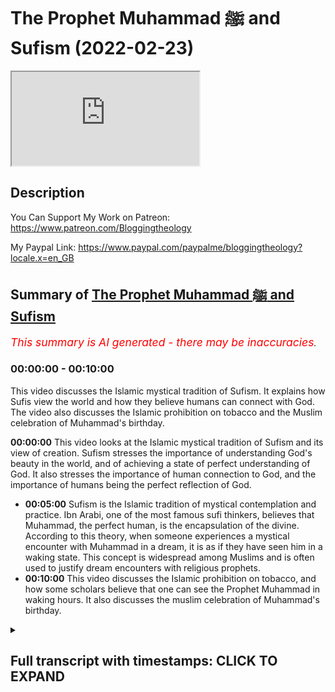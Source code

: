 # The Prophet Muhammad ﷺ and Sufism (2022-02-23)

<iframe loading='lazy' allow='autoplay' src='https://www.youtube.com/embed/yHQfbRii2pI'></iframe>

## Description

You Can Support My Work on Patreon:
https://www.patreon.com/Bloggingtheology

My Paypal Link: 
https://www.paypal.com/paypalme/bloggingtheology?locale.x=en_GB

## Summary of [The Prophet Muhammad ﷺ and Sufism](https://www.youtube.com/watch?v=yHQfbRii2pI)


*<span style="color:red; font-size:125%">This summary is AI generated - there may be inaccuracies</span>. [](/)*

### <a onclick="modifyYTiframeseektime('0')">00:00:00</a> - <a onclick="modifyYTiframeseektime('600')">00:10:00</a>

This video discusses the Islamic mystical tradition of Sufism. It explains how Sufis view the world and how they believe humans can connect with God. The video also discusses the Islamic prohibition on tobacco and the Muslim celebration of Muhammad's birthday.

**<a onclick="modifyYTiframeseektime('0')">00:00:00</a>** This video looks at the Islamic mystical tradition of Sufism and its view of creation. Sufism stresses the importance of understanding God's beauty in the world, and of achieving a state of perfect understanding of God. It also stresses the importance of human connection to God, and the importance of humans being the perfect reflection of God.
* **<a onclick="modifyYTiframeseektime('300')">00:05:00</a>** Sufism is the Islamic tradition of mystical contemplation and practice. Ibn Arabi, one of the most famous sufi thinkers, believes that Muhammad, the perfect human, is the encapsulation of the divine. According to this theory, when someone experiences a mystical encounter with Muhammad in a dream, it is as if they have seen him in a waking state. This concept is widespread among Muslims and is often used to justify dream encounters with religious prophets.
* **<a onclick="modifyYTiframeseektime('600')">00:10:00</a>** This video discusses the Islamic prohibition on tobacco, and how some scholars believe that one can see the Prophet Muhammad in waking hours. It also discusses the muslim celebration of Muhammad's birthday.

<details><summary><h2>Full transcript with timestamps: CLICK TO EXPAND</h2></summary>

<a onclick="modifyYTiframeseektime('0')">0:00:00</a> in this video i want to look at muhammad  
<a onclick="modifyYTiframeseektime('3')">0:00:03</a> upon hinbi peace and the mystical quest  
<a onclick="modifyYTiframeseektime('6')">0:00:06</a> otherwise known as sufism  
<a onclick="modifyYTiframeseektime('14')">0:00:14</a> and for our guide i want to read a few  
<a onclick="modifyYTiframeseektime('16')">0:00:16</a> words from this excellent little book  
<a onclick="modifyYTiframeseektime('19')">0:00:19</a> called muhammad a very short  
<a onclick="modifyYTiframeseektime('21')">0:00:21</a> introduction by professor jonathan a.c  
<a onclick="modifyYTiframeseektime('24')">0:00:24</a> brown who had the immense privilege of  
<a onclick="modifyYTiframeseektime('26')">0:00:26</a> talking to just a few days ago on  
<a onclick="modifyYTiframeseektime('28')">0:00:28</a> blogging theology and as i'm sure you  
<a onclick="modifyYTiframeseektime('30')">0:00:30</a> know he's a professor of islamic studies  
<a onclick="modifyYTiframeseektime('33')">0:00:33</a> at georgetown university in washington  
<a onclick="modifyYTiframeseektime('36')">0:00:36</a> dc and now bowie this book published by  
<a onclick="modifyYTiframeseektime('39')">0:00:39</a> oxford university press is a great  
<a onclick="modifyYTiframeseektime('41')">0:00:41</a> present a great gift to non-muslims who  
<a onclick="modifyYTiframeseektime('44')">0:00:44</a> might want to know more about the  
<a onclick="modifyYTiframeseektime('45')">0:00:45</a> religion of islam its history how it's  
<a onclick="modifyYTiframeseektime('48')">0:00:48</a> understood by muslims and by western  
<a onclick="modifyYTiframeseektime('50')">0:00:50</a> scholars very fair-minded objective  
<a onclick="modifyYTiframeseektime('53')">0:00:53</a> account i think of the whole subject so  
<a onclick="modifyYTiframeseektime('55')">0:00:55</a> i do recommend it for that too  
<a onclick="modifyYTiframeseektime('57')">0:00:57</a> now i want to look at a brief section  
<a onclick="modifyYTiframeseektime('59')">0:00:59</a> that he has written called muhammad and  
<a onclick="modifyYTiframeseektime('61')">0:01:01</a> the mystical quest which is very very  
<a onclick="modifyYTiframeseektime('64')">0:01:04</a> interesting and also just a few  
<a onclick="modifyYTiframeseektime('65')">0:01:05</a> paragraphs encountering muhammad in  
<a onclick="modifyYTiframeseektime('68')">0:01:08</a> dreams which i think is very interesting  
<a onclick="modifyYTiframeseektime('71')">0:01:11</a> so um professor jonathan brown writes  
<a onclick="modifyYTiframeseektime('75')">0:01:15</a> islam has always possessed a strong  
<a onclick="modifyYTiframeseektime('78')">0:01:18</a> mystical dimension that underscores the  
<a onclick="modifyYTiframeseektime('81')">0:01:21</a> absolute contrast between the ultimate  
<a onclick="modifyYTiframeseektime('84')">0:01:24</a> reality of god and the transients of his  
<a onclick="modifyYTiframeseektime('89')">0:01:29</a> creation  
<a onclick="modifyYTiframeseektime('90')">0:01:30</a> as the quran says  
<a onclick="modifyYTiframeseektime('92')">0:01:32</a> all things perish except the face of god  
<a onclick="modifyYTiframeseektime('97')">0:01:37</a> that's quran 28 68.  
<a onclick="modifyYTiframeseektime('100')">0:01:40</a> sufism the islamic mystic mystical  
<a onclick="modifyYTiframeseektime('103')">0:01:43</a> tradition  
<a onclick="modifyYTiframeseektime('104')">0:01:44</a> has affirmed that creation is nothing  
<a onclick="modifyYTiframeseektime('106')">0:01:46</a> more than an ephemeral reflection of  
<a onclick="modifyYTiframeseektime('110')">0:01:50</a> god's magnificence ephemeral meaning  
<a onclick="modifyYTiframeseektime('113')">0:01:53</a> it's just passing just a shadow just a  
<a onclick="modifyYTiframeseektime('115')">0:01:55</a> reflection of god's magnificence his  
<a onclick="modifyYTiframeseektime('118')">0:01:58</a> glory  
<a onclick="modifyYTiframeseektime('119')">0:01:59</a> man's greatest accomplishment is to  
<a onclick="modifyYTiframeseektime('122')">0:02:02</a> penetrate the veil of this world and  
<a onclick="modifyYTiframeseektime('125')">0:02:05</a> become annihilated in god in this life  
<a onclick="modifyYTiframeseektime('129')">0:02:09</a> as sufis often say to die before you die  
<a onclick="modifyYTiframeseektime('135')">0:02:15</a> for muslim mystics true piety and god  
<a onclick="modifyYTiframeseektime('139')">0:02:19</a> consciousness taqwa means seeing god's  
<a onclick="modifyYTiframeseektime('142')">0:02:22</a> beauty revealed in every object in this  
<a onclick="modifyYTiframeseektime('146')">0:02:26</a> world  
<a onclick="modifyYTiframeseektime('147')">0:02:27</a> the pinnacle of human awareness is to  
<a onclick="modifyYTiframeseektime('150')">0:02:30</a> know god more and more intimately  
<a onclick="modifyYTiframeseektime('153')">0:02:33</a> through his signs and perfectly reflect  
<a onclick="modifyYTiframeseektime('156')">0:02:36</a> his attributes  
<a onclick="modifyYTiframeseektime('158')">0:02:38</a> to achieve this profound understanding  
<a onclick="modifyYTiframeseektime('160')">0:02:40</a> is to be is to completely reconnect with  
<a onclick="modifyYTiframeseektime('164')">0:02:44</a> the source of all existence and fulfill  
<a onclick="modifyYTiframeseektime('167')">0:02:47</a> the deepest yearnings of the soul  
<a onclick="modifyYTiframeseektime('170')">0:02:50</a> so brown here is talking about superzoom  
<a onclick="modifyYTiframeseektime('173')">0:02:53</a> this is the motivation and the  
<a onclick="modifyYTiframeseektime('175')">0:02:55</a> trajectory of sufism moving towards god  
<a onclick="modifyYTiframeseektime('178')">0:02:58</a> and the annihilation of the soul  
<a onclick="modifyYTiframeseektime('181')">0:03:01</a> he continues this mystical worldview was  
<a onclick="modifyYTiframeseektime('184')">0:03:04</a> first organized into a systematic  
<a onclick="modifyYTiframeseektime('187')">0:03:07</a> cosmology or view of the universe by the  
<a onclick="modifyYTiframeseektime('190')">0:03:10</a> seminal sufi ibn arabi very famous  
<a onclick="modifyYTiframeseektime('194')">0:03:14</a> muslim  
<a onclick="modifyYTiframeseektime('195')">0:03:15</a> writer and intellectual he died in 1240  
<a onclick="modifyYTiframeseektime('198')">0:03:18</a> of the christian era  
<a onclick="modifyYTiframeseektime('200')">0:03:20</a> who devised the conception of creation  
<a onclick="modifyYTiframeseektime('203')">0:03:23</a> as a reflection of god's attributes now  
<a onclick="modifyYTiframeseektime('206')">0:03:26</a> by the way i've read i tried to read  
<a onclick="modifyYTiframeseektime('208')">0:03:28</a> around this subject in other books and  
<a onclick="modifyYTiframeseektime('210')">0:03:30</a> this summary by brown is actually some  
<a onclick="modifyYTiframeseektime('213')">0:03:33</a> of the best and clearest  
<a onclick="modifyYTiframeseektime('215')">0:03:35</a> uh summaries i've read of ib and  
<a onclick="modifyYTiframeseektime('217')">0:03:37</a> arabie's thought which i found  
<a onclick="modifyYTiframeseektime('218')">0:03:38</a> particularly difficult to grasp so  
<a onclick="modifyYTiframeseektime('221')">0:03:41</a> all credit to brown here for giving a  
<a onclick="modifyYTiframeseektime('224')">0:03:44</a> quite a lucid summary i think although  
<a onclick="modifyYTiframeseektime('226')">0:03:46</a> very brief of araby's thought  
<a onclick="modifyYTiframeseektime('229')">0:03:49</a> and arabic cites he says a hadith in  
<a onclick="modifyYTiframeseektime('232')">0:03:52</a> which the prophet supposedly quoted  
<a onclick="modifyYTiframeseektime('235')">0:03:55</a> himself i think brown said supposedly  
<a onclick="modifyYTiframeseektime('237')">0:03:57</a> because i know from another book that  
<a onclick="modifyYTiframeseektime('239')">0:03:59</a> brown wrote on hadith that this hadith  
<a onclick="modifyYTiframeseektime('242')">0:04:02</a> is actually unreliable anyway  
<a onclick="modifyYTiframeseektime('244')">0:04:04</a> arabi ibn arabi quotes this hadith i was  
<a onclick="modifyYTiframeseektime('248')">0:04:08</a> a hidden treasure and i wanted to be  
<a onclick="modifyYTiframeseektime('251')">0:04:11</a> known  
<a onclick="modifyYTiframeseektime('252')">0:04:12</a> so i created the world and it knew me  
<a onclick="modifyYTiframeseektime('258')">0:04:18</a> brown continues every component of the  
<a onclick="modifyYTiframeseektime('260')">0:04:20</a> cosmos and the natural world mirrors  
<a onclick="modifyYTiframeseektime('263')">0:04:23</a> god's endless beauty order and creative  
<a onclick="modifyYTiframeseektime('266')">0:04:26</a> capacity  
<a onclick="modifyYTiframeseektime('268')">0:04:28</a> the capstone of creation is mankind  
<a onclick="modifyYTiframeseektime('272')">0:04:32</a> which alone is capable of reflecting  
<a onclick="modifyYTiframeseektime('274')">0:04:34</a> god's most essential attribute  
<a onclick="modifyYTiframeseektime('277')">0:04:37</a> his unity  
<a onclick="modifyYTiframeseektime('279')">0:04:39</a> the human soul embodies the multiplicity  
<a onclick="modifyYTiframeseektime('282')">0:04:42</a> of the cosmos but can also bring them  
<a onclick="modifyYTiframeseektime('285')">0:04:45</a> into balance and proper proportion  
<a onclick="modifyYTiframeseektime('288')">0:04:48</a> a person who has achieved this state is  
<a onclick="modifyYTiframeseektime('291')">0:04:51</a> the consummate reflection of god's  
<a onclick="modifyYTiframeseektime('294')">0:04:54</a> perfection  
<a onclick="modifyYTiframeseektime('295')">0:04:55</a> this is the perfect human  
<a onclick="modifyYTiframeseektime('298')">0:04:58</a> uh the ultimate knower of god  
<a onclick="modifyYTiframeseektime('301')">0:05:01</a> for who for which god created the  
<a onclick="modifyYTiframeseektime('304')">0:05:04</a> universe itself  
<a onclick="modifyYTiframeseektime('306')">0:05:06</a> so brown here is summarizing ibn arabi's  
<a onclick="modifyYTiframeseektime('308')">0:05:08</a> philosophy  
<a onclick="modifyYTiframeseektime('310')">0:05:10</a> similarly each of the great prophets  
<a onclick="modifyYTiframeseektime('313')">0:05:13</a> sent throughout history reflected one of  
<a onclick="modifyYTiframeseektime('316')">0:05:16</a> god's attributes such as his power  
<a onclick="modifyYTiframeseektime('319')">0:05:19</a> creativity or mercy  
<a onclick="modifyYTiframeseektime('322')">0:05:22</a> they culminated in muhammad whom the  
<a onclick="modifyYTiframeseektime('325')">0:05:25</a> quran calls the seal of the prophets  
<a onclick="modifyYTiframeseektime('329')">0:05:29</a> he was the perfect human par excellence  
<a onclick="modifyYTiframeseektime('332')">0:05:32</a> in other words exceedingly so the  
<a onclick="modifyYTiframeseektime('334')">0:05:34</a> greatest the most excellent human the  
<a onclick="modifyYTiframeseektime('337')">0:05:37</a> flawless reflection of god who  
<a onclick="modifyYTiframeseektime('340')">0:05:40</a> represented the goal sought by all  
<a onclick="modifyYTiframeseektime('343')">0:05:43</a> mystical seekers of truth  
<a onclick="modifyYTiframeseektime('347')">0:05:47</a> his timeless essence this is muhammad's  
<a onclick="modifyYTiframeseektime('350')">0:05:50</a> timeless essence which iban arabi called  
<a onclick="modifyYTiframeseektime('353')">0:05:53</a> the muhammadan reality and this phrase  
<a onclick="modifyYTiframeseektime('356')">0:05:56</a> muhammadan reality is a a key term in  
<a onclick="modifyYTiframeseektime('359')">0:05:59</a> ibn arabi's thought  
<a onclick="modifyYTiframeseektime('362')">0:06:02</a> this timeless essence was the eternal  
<a onclick="modifyYTiframeseektime('365')">0:06:05</a> reality of the perfect human  
<a onclick="modifyYTiframeseektime('368')">0:06:08</a> in the world and the whole purpose of  
<a onclick="modifyYTiframeseektime('371')">0:06:11</a> creation  
<a onclick="modifyYTiframeseektime('372')">0:06:12</a> see very exalted status here given to  
<a onclick="modifyYTiframeseektime('375')">0:06:15</a> muhammad upon him be peace in sufism  
<a onclick="modifyYTiframeseektime('378')">0:06:18</a> then brown writes mohammed ceases to be  
<a onclick="modifyYTiframeseektime('381')">0:06:21</a> a mere mortal it's worth repeating  
<a onclick="modifyYTiframeseektime('385')">0:06:25</a> according to professor jonathan brown in  
<a onclick="modifyYTiframeseektime('387')">0:06:27</a> sufism then muhammad ceases to be a mere  
<a onclick="modifyYTiframeseektime('391')">0:06:31</a> mortal  
<a onclick="modifyYTiframeseektime('392')">0:06:32</a> behind and above muhammad the man  
<a onclick="modifyYTiframeseektime('396')">0:06:36</a> is muhammad the cosmic reality the  
<a onclick="modifyYTiframeseektime('399')">0:06:39</a> cosmic reality  
<a onclick="modifyYTiframeseektime('401')">0:06:41</a> practitioners of sufism phrased this  
<a onclick="modifyYTiframeseektime('403')">0:06:43</a> belief in several hadith attributed  
<a onclick="modifyYTiframeseektime('407')">0:06:47</a> falsely says professor brown to muhammad  
<a onclick="modifyYTiframeseektime('411')">0:06:51</a> such as the prophet's words to his  
<a onclick="modifyYTiframeseektime('413')">0:06:53</a> companion jabir  
<a onclick="modifyYTiframeseektime('416')">0:06:56</a> the first thing that god created was the  
<a onclick="modifyYTiframeseektime('418')">0:06:58</a> light of your prophet o jabir  
<a onclick="modifyYTiframeseektime('422')">0:07:02</a> another admittedly unreliable hadith  
<a onclick="modifyYTiframeseektime('425')">0:07:05</a> quotes the prophet as telling that he  
<a onclick="modifyYTiframeseektime('428')">0:07:08</a> existed as light 2 000 years before adam  
<a onclick="modifyYTiframeseektime('432')">0:07:12</a> was even  
<a onclick="modifyYTiframeseektime('434')">0:07:14</a> created the timelessness of the  
<a onclick="modifyYTiframeseektime('437')">0:07:17</a> muhammadan reality that phrase again  
<a onclick="modifyYTiframeseektime('440')">0:07:20</a> is demonstrated as the prophet explains  
<a onclick="modifyYTiframeseektime('443')">0:07:23</a> that another quote  
<a onclick="modifyYTiframeseektime('445')">0:07:25</a> god sent me down to the earth in the  
<a onclick="modifyYTiframeseektime('448')">0:07:28</a> loins of adam and made me of the lines  
<a onclick="modifyYTiframeseektime('451')">0:07:31</a> of lot of noah placing me in the loins  
<a onclick="modifyYTiframeseektime('454')">0:07:34</a> of abraham and god did not cease moving  
<a onclick="modifyYTiframeseektime('458')">0:07:38</a> me through the noble and pure wombs  
<a onclick="modifyYTiframeseektime('461')">0:07:41</a> until he brought me forth from my  
<a onclick="modifyYTiframeseektime('464')">0:07:44</a> parents  
<a onclick="modifyYTiframeseektime('466')">0:07:46</a> so muhammad himself his this muhammadan  
<a onclick="modifyYTiframeseektime('468')">0:07:48</a> reality went through all of the prophets  
<a onclick="modifyYTiframeseektime('471')">0:07:51</a> um sent down to earth and through adam  
<a onclick="modifyYTiframeseektime('474')">0:07:54</a> until he  
<a onclick="modifyYTiframeseektime('476')">0:07:56</a> came forth from the loins of his parents  
<a onclick="modifyYTiframeseektime('481')">0:08:01</a> the prophet's ascension to heaven has  
<a onclick="modifyYTiframeseektime('483')">0:08:03</a> provided a compelling model for sufi  
<a onclick="modifyYTiframeseektime('486')">0:08:06</a> mystical experiences  
<a onclick="modifyYTiframeseektime('488')">0:08:08</a> reflecting the prophetic example  
<a onclick="modifyYTiframeseektime('491')">0:08:11</a> several prominent muslim mystics  
<a onclick="modifyYTiframeseektime('493')">0:08:13</a> experienced ascensions to heaven in a  
<a onclick="modifyYTiframeseektime('496')">0:08:16</a> dream state  
<a onclick="modifyYTiframeseektime('498')">0:08:18</a> the famous iranian mystic al bistarmi  
<a onclick="modifyYTiframeseektime('502')">0:08:22</a> died  
<a onclick="modifyYTiframeseektime('503')">0:08:23</a> 874 of the christian era dreamt that he  
<a onclick="modifyYTiframeseektime('506')">0:08:26</a> was elevated up through the seven  
<a onclick="modifyYTiframeseektime('509')">0:08:29</a> heavens encountering the temptations of  
<a onclick="modifyYTiframeseektime('511')">0:08:31</a> bliss in paradise at every stage  
<a onclick="modifyYTiframeseektime('516')">0:08:36</a> like the earthly challenge of  
<a onclick="modifyYTiframeseektime('518')">0:08:38</a> continually purifying one's behavior and  
<a onclick="modifyYTiframeseektime('521')">0:08:41</a> spirit as one progresses along the sufi  
<a onclick="modifyYTiframeseektime('524')">0:08:44</a> path  
<a onclick="modifyYTiframeseektime('525')">0:08:45</a> however al-bistami realized that he must  
<a onclick="modifyYTiframeseektime('528')">0:08:48</a> forgo these luxuries to move closer to  
<a onclick="modifyYTiframeseektime('531')">0:08:51</a> god  
<a onclick="modifyYTiframeseektime('532')">0:08:52</a> eventually al-bist army arrives at the  
<a onclick="modifyYTiframeseektime('535')">0:08:55</a> highest heaven and encounters the spirit  
<a onclick="modifyYTiframeseektime('538')">0:08:58</a> of muhammad  
<a onclick="modifyYTiframeseektime('540')">0:09:00</a> and the mystical presence of god  
<a onclick="modifyYTiframeseektime('543')">0:09:03</a> so that ends the section in this book on  
<a onclick="modifyYTiframeseektime('548')">0:09:08</a> uh sufism basically muhammad and the  
<a onclick="modifyYTiframeseektime('550')">0:09:10</a> mystical quest this is a very short  
<a onclick="modifyYTiframeseektime('553')">0:09:13</a> further section  
<a onclick="modifyYTiframeseektime('554')">0:09:14</a> entitled encountering muhammad in dreams  
<a onclick="modifyYTiframeseektime('558')">0:09:18</a> which is fascinating  
<a onclick="modifyYTiframeseektime('560')">0:09:20</a> and professor jonathan baum writes in a  
<a onclick="modifyYTiframeseektime('563')">0:09:23</a> famous hadith muhammad is reported to  
<a onclick="modifyYTiframeseektime('566')">0:09:26</a> have said  
<a onclick="modifyYTiframeseektime('567')">0:09:27</a> whoever sees me in a dream it is as if  
<a onclick="modifyYTiframeseektime('571')">0:09:31</a> they had seen me while awake  
<a onclick="modifyYTiframeseektime('575')">0:09:35</a> based on this report muslim scholars  
<a onclick="modifyYTiframeseektime('578')">0:09:38</a> acknowledge the reality of dream  
<a onclick="modifyYTiframeseektime('580')">0:09:40</a> encounters with the prophet  
<a onclick="modifyYTiframeseektime('583')">0:09:43</a> visions of him in dreams of muslim  
<a onclick="modifyYTiframeseektime('585')">0:09:45</a> scholars and laymen alike remain common  
<a onclick="modifyYTiframeseektime('588')">0:09:48</a> today  
<a onclick="modifyYTiframeseektime('590')">0:09:50</a> as we saw with al-bistami for mystics  
<a onclick="modifyYTiframeseektime('594')">0:09:54</a> encountering muhammad in a dream is a  
<a onclick="modifyYTiframeseektime('596')">0:09:56</a> means for gaining mystical understanding  
<a onclick="modifyYTiframeseektime('600')">0:10:00</a> it could also influence muslim scholars  
<a onclick="modifyYTiframeseektime('603')">0:10:03</a> in their writings and legal rulings  
<a onclick="modifyYTiframeseektime('606')">0:10:06</a> in the 18th century a muslim scholar  
<a onclick="modifyYTiframeseektime('609')">0:10:09</a> ruled and this is very interesting that  
<a onclick="modifyYTiframeseektime('611')">0:10:11</a> smoking tobacco should be discouraged  
<a onclick="modifyYTiframeseektime('614')">0:10:14</a> after the prophet appeared to him in a  
<a onclick="modifyYTiframeseektime('616')">0:10:16</a> dream  
<a onclick="modifyYTiframeseektime('617')">0:10:17</a> and told him that he did not like how  
<a onclick="modifyYTiframeseektime('620')">0:10:20</a> aisha was one of the wise of the prophet  
<a onclick="modifyYTiframeseektime('622')">0:10:22</a> smelled when she smoked  
<a onclick="modifyYTiframeseektime('625')">0:10:25</a> and brown riley comments of course  
<a onclick="modifyYTiframeseektime('628')">0:10:28</a> tobacco did not appear in the near east  
<a onclick="modifyYTiframeseektime('630')">0:10:30</a> until nine centuries after the prophet's  
<a onclick="modifyYTiframeseektime('633')">0:10:33</a> death  
<a onclick="modifyYTiframeseektime('635')">0:10:35</a> during the crusade a muslim prisoner who  
<a onclick="modifyYTiframeseektime('638')">0:10:38</a> had escaped from his frankish captors  
<a onclick="modifyYTiframeseektime('640')">0:10:40</a> that's the region in france  
<a onclick="modifyYTiframeseektime('643')">0:10:43</a> told how his chains have been loosened  
<a onclick="modifyYTiframeseektime('645')">0:10:45</a> by the prophet in a dream  
<a onclick="modifyYTiframeseektime('648')">0:10:48</a> some muslim scholars believe that one  
<a onclick="modifyYTiframeseektime('650')">0:10:50</a> can even see the prophet during waking  
<a onclick="modifyYTiframeseektime('653')">0:10:53</a> hours  
<a onclick="modifyYTiframeseektime('654')">0:10:54</a> although as the great egyptian scholar  
<a onclick="modifyYTiframeseektime('656')">0:10:56</a> ibn al-hajj died 1336 said  
<a onclick="modifyYTiframeseektime('660')">0:11:00</a> this is a narrow door  
<a onclick="modifyYTiframeseektime('664')">0:11:04</a> strict laws of obligation or prohibition  
<a onclick="modifyYTiframeseektime('667')">0:11:07</a> however cannot be based on dreams  
<a onclick="modifyYTiframeseektime('670')">0:11:10</a> according to islamic legal theory that's  
<a onclick="modifyYTiframeseektime('674')">0:11:14</a> the end of that quote now there is a  
<a onclick="modifyYTiframeseektime('677')">0:11:17</a> further fascinating section uh called  
<a onclick="modifyYTiframeseektime('680')">0:11:20</a> muhammad in popular islamic religion  
<a onclick="modifyYTiframeseektime('683')">0:11:23</a> which is actually worth looking at and  
<a onclick="modifyYTiframeseektime('685')">0:11:25</a> also a section on mao maulid celebrating  
<a onclick="modifyYTiframeseektime('688')">0:11:28</a> muhammad's birthday now perhaps i'll  
<a onclick="modifyYTiframeseektime('691')">0:11:31</a> leave that till another time but uh i do  
<a onclick="modifyYTiframeseektime('693')">0:11:33</a> recommend this book as i say as a as a  
<a onclick="modifyYTiframeseektime('696')">0:11:36</a> gift or present to non-muslims seeking  
<a onclick="modifyYTiframeseektime('698')">0:11:38</a> to have a really good academic scholarly  
<a onclick="modifyYTiframeseektime('701')">0:11:41</a> understanding of islam and the prophet  
<a onclick="modifyYTiframeseektime('704')">0:11:44</a> of islam muhammad upon whom be peace  
<a onclick="modifyYTiframeseektime('708')">0:11:48</a> until next time  

</details>
